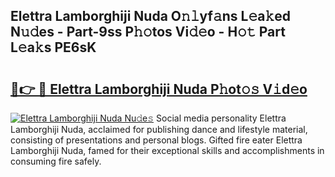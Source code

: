 ## Elettra Lamborghiji Nuda O𝚗𝚕yf𝚊ns L𝚎a𝚔ed N𝚞𝚍es - Part-9ss P𝚑𝚘tos Vi𝚍𝚎o - H𝚘𝚝 Part L𝚎a𝚔s PE6sK

# <h2><a href="http://kf2c9um.oniu.top/?m=Elettra+Lamborghiji+Nuda">🔗👉 🔴 Elettra Lamborghiji Nuda P𝚑ot𝚘𝚜 V𝚒d𝚎o</a></h2>

[![Elettra Lamborghiji Nuda Nu𝚍e𝚜](https://i.imgur.com/0qMVB7G.gif)](http://kf2c9um.oniu.top/?m=Elettra+Lamborghiji+Nuda)
Social media personality Elettra Lamborghiji Nuda, acclaimed for publishing dance and lifestyle material, consisting of presentations and personal blogs. Gifted fire eater Elettra Lamborghiji Nuda, famed for their exceptional skills and accomplishments in consuming fire safely.  
